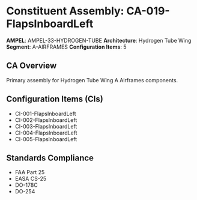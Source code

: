 # Constituent Assembly: CA-019-FlapsInboardLeft

**AMPEL**: AMPEL-33-HYDROGEN-TUBE
**Architecture**: Hydrogen Tube Wing
**Segment**: A-AIRFRAMES
**Configuration Items**: 5

## CA Overview
Primary assembly for Hydrogen Tube Wing A Airframes components.

## Configuration Items (CIs)
- CI-001-FlapsInboardLeft
- CI-002-FlapsInboardLeft
- CI-003-FlapsInboardLeft
- CI-004-FlapsInboardLeft
- CI-005-FlapsInboardLeft

## Standards Compliance
- FAA Part 25
- EASA CS-25
- DO-178C
- DO-254

